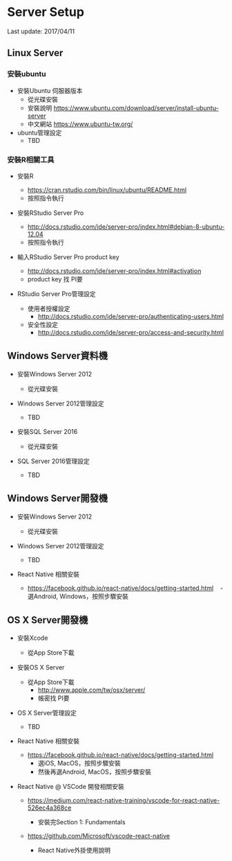 # Server Setup
Last update: 2017/04/11

## Linux Server

### 安裝ubuntu

- 安裝Ubuntu 伺服器版本
  - 從光碟安裝
  - 安裝說明 https://www.ubuntu.com/download/server/install-ubuntu-server
  - 中文網站 https://www.ubuntu-tw.org/
- ubuntu管理設定
  - TBD

### 安裝R相關工具
- 安裝R
  - https://cran.rstudio.com/bin/linux/ubuntu/README.html
  - 按照指令執行

- 安裝RStudio Server Pro
  - http://docs.rstudio.com/ide/server-pro/index.html#debian-8-ubuntu-12.04
  - 按照指令執行

- 輸入RStudio Server Pro product key 
  - http://docs.rstudio.com/ide/server-pro/index.html#activation
  - product key 找 PI要

- RStudio Server Pro管理設定
  - 使用者授權設定
    - http://docs.rstudio.com/ide/server-pro/authenticating-users.html
  - 安全性設定
    - http://docs.rstudio.com/ide/server-pro/access-and-security.html




## Windows Server資料機

- 安裝Windows Server 2012
  - 從光碟安裝

- Windows Server 2012管理設定
  - TBD

- 安裝SQL Server 2016
  - 從光碟安裝

- SQL Server 2016管理設定
  - TBD

## Windows Server開發機

- 安裝Windows Server 2012
  - 從光碟安裝

- Windows Server 2012管理設定
  - TBD
  
- React Native 相關安裝
  - https://facebook.github.io/react-native/docs/getting-started.html
    - 選Android, Windows，按照步驟安裝

## OS X Server開發機

- 安裝Xcode
  - 從App Store下載

- 安裝OS X Server
  - 從App Store下載
    - http://www.apple.com/tw/osx/server/
    - 帳密找 PI要

- OS X Server管理設定
  - TBD

- React Native 相關安裝
  - https://facebook.github.io/react-native/docs/getting-started.html
    - 選iOS, MacOS，按照步驟安裝
    - 然後再選Android, MacOS，按照步驟安裝

- React Native @ VSCode 開發相關安裝
  - https://medium.com/react-native-training/vscode-for-react-native-526ec4a368ce
    - 安裝完Section 1: Fundamentals

  - https://github.com/Microsoft/vscode-react-native
    - React Native外掛使用說明




